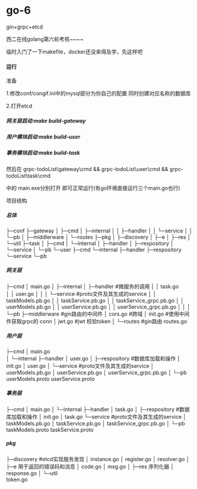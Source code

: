 # go-6

gin+grpc+etcd

西二在线golang第六轮考核~~~~

临时入门了一下makefile，docker还没来得及学，先这样吧

#### 运行

准备 

1.修改conf/congif.ini中的mysql部分为你自己的配置 同时创建对应名称的数据库

2.打开etcd

##### 网关层启动  make build-gateway 

##### 用户模块启动 make build-user

##### 事务模块启动 make build-task

然后在 grpc-todoList\gateway\cmd && grpc-todoList\user\cmd && grpc-todoList\task\cmd

中的 main.exe分别打开 即可正常运行(有go环境直接运行三个main.go也行)

项目结构

##### 总体

├─conf
├─gateway
│  ├─cmd
│  ├─internal
│  │  ├─handler
│  │  └─service
│  │      └─pb
│  ├─middlerware
│  └─routes
├─pkg
│  ├─discovery
│  ├─e
│  ├─res
│  └─util
├─task
│  ├─cmd
│  └─internal
│      ├─handler
│      ├─respository
│      └─service
│          └─pb
└─user
    ├─cmd
    └─internal
        ├─handler
        ├─respository
        └─service
            └─pb

##### 网关层

├─cmd
│      main.go
│
├─internal
│  ├─handler   #微服务的调用
│  │      task.go  
│  │      user.go
│  │
│  └─service   #proto文件及其生成的service
│      │  taskModels.pb.go
│      │  taskService.pb.go
│      │  taskService_grpc.pb.go
│      │  userModels.pb.go
│      │  userService.pb.go
│      │  userService_grpc.pb.go
│      │
│      └─pb
├─middlerware #gin路由的中间件
│      cors.go  #跨域
│      init.go  #使用中间件获取grpc的 conn
│      jwt.go  #jwt 校验token
│
└─routes   #gin路由
        routes.go

##### 用户层

├─cmd
│      main.go  
│
└─internal
    ├─handler
    │      user.go
    │
    ├─respository  #数据库加载和操作
    │      init.go
    │      user.go
    │
    └─service   #proto文件及其生成的service
        │  userModels.pb.go
        │  userService.pb.go
        │  userService_grpc.pb.go
        │
        └─pb
                userModels.proto
                userService.proto

##### 事务层

├─cmd
│      main.go
│
└─internal
    ├─handler
    │      task.go
    │
    ├─respository #数据库加载和操作
    │      init.go
    │      task.go
    └─service  #proto文件及其生成的service
        │  taskModels.pb.go
        │  taskService.pb.go
        │  taskService_grpc.pb.go
        │
        └─pb
                taskModels.proto
                taskService.proto

##### pkg

├─discovery  #etcd实现服务发现
│      instance.go
│      register.go
│      resolver.go
│
├─e 用于返回的错误码和消息
│      code.go
│      msg.go
│
├─res  序列化器
│      response.go
│
└─util  
        token.go